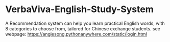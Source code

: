 # VerbaViva-English-Study-System
A Recommendation system can help you learn practical English words, with 8 categories to choose from, tailored for Chinese exchange students.
see webpage: https://angiesong.pythonanywhere.com/static/login.html
